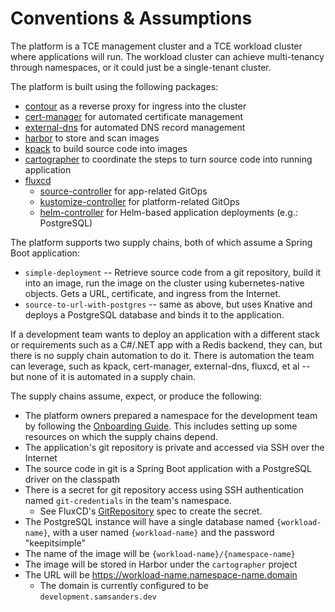 #   Conventions & Assumptions

The platform is a TCE management cluster and a TCE workload cluster where applications will run. The workload cluster can achieve multi-tenancy through namespaces, or it could just be a single-tenant cluster.

The platform is built using the following packages:

-   [contour](https://projectcontour.io/) as a reverse proxy for ingress into the cluster
-   [cert-manager](https://cert-manager.io/) for automated certificate management
-   [external-dns](https://github.com/kubernetes-sigs/external-dns/blob/master/README.md) for automated DNS record management
-   [harbor](https://goharbor.io/) to store and scan images
-   [kpack](https://github.com/pivotal/kpack) to build source code into images
-   [cartographer](https://cartographer.sh/) to coordinate the steps to turn source code into running application
-   [fluxcd](https://fluxcd.io/)
    -   [source-controller](https://github.com/fluxcd/source-controller/) for app-related GitOps
    -   [kustomize-controller](https://github.com/fluxcd/kustomize-controller/) for platform-related GitOps
    -   [helm-controller](https://github.com/fluxcd/helm-controller/) for Helm-based application deployments (e.g.: PostgreSQL)

The platform supports two supply chains, both of which assume a Spring Boot application:

-   `simple-deployment` -- Retrieve source code from a git repository, build it into an image, run the image on the cluster using kubernetes-native objects. Gets a URL, certificate, and ingress from the Internet.
-   `source-to-url-with-postgres` -- same as above, but uses Knative and deploys a PostgreSQL database and binds it to the application.

If a development team wants to deploy an application with a different stack or requirements such as a C#/.NET app with a Redis backend, they can, but there is no supply chain automation to do it. There is automation the team can leverage, such as kpack, cert-manager, external-dns, fluxcd, et al -- but none of it is automated in a supply chain.

The supply chains assume, expect, or produce the following:
-   The platform owners prepared a namespace for the development team by following the [Onboarding Guide](tce/onboarding/README.md). This includes setting up some resources on which the supply chains depend.
-   The application's git repository is private and accessed via SSH over the Internet
-   The source code in git is a Spring Boot application with a PostgreSQL driver on the classpath
-   There is a secret for git repository access using SSH authentication named `git-credentials` in the team's namespace.
    -   See FluxCD's [GitRepository](https://fluxcd.io/docs/components/source/gitrepositories/#ssh-authentication) spec to create the secret.
-   The PostgreSQL instance will have a single database named `{workload-name}`, with a user named `{workload-name}` and the password "keepitsimple"
-   The name of the image will be `{workload-name}/{namespace-name}`
-   The image will be stored in Harbor under the `cartographer` project
-   The URL will be https://workload-name.namespace-name.domain
    -   The domain is currently configured to be `development.samsanders.dev`